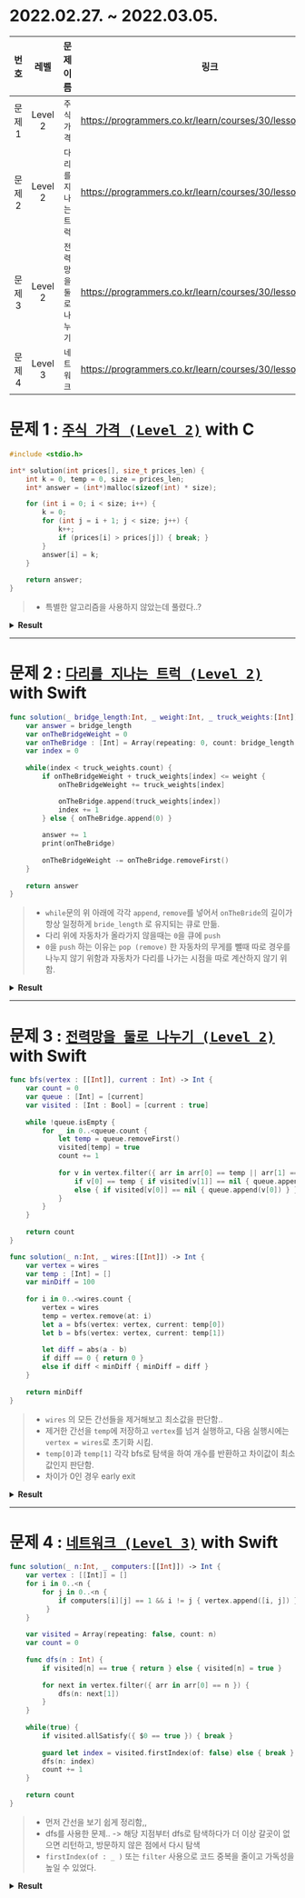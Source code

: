 # 2022.02.27. ~ 2022.03.05.
|번호|레벨|문제이름|링크|문제유형|
|:---:|:---------:|:----:|:---------------------:|:----------------:|
|문제1|Level 2|`주식가격`|https://programmers.co.kr/learn/courses/30/lessons/42584|스택/큐|
|문제2|Level 2|`다리를 지나는 트럭`|https://programmers.co.kr/learn/courses/30/lessons/42583|스택/큐|
|문제3|Level 2|`전력망을 둘로 나누기`|https://programmers.co.kr/learn/courses/30/lessons/86971|그래프|
|문제4|Level 3|`네트워크`|https://programmers.co.kr/learn/courses/30/lessons/43162|그래프|

# 문제 1 : <a href = "https://programmers.co.kr/learn/courses/30/lessons/42584">```주식 가격 (Level 2)```</a> with C
```c
#include <stdio.h>

int* solution(int prices[], size_t prices_len) {
    int k = 0, temp = 0, size = prices_len;
    int* answer = (int*)malloc(sizeof(int) * size);

    for (int i = 0; i < size; i++) {
        k = 0;
        for (int j = i + 1; j < size; j++) {
            k++;
            if (prices[i] > prices[j]) { break; }
        }    
        answer[i] = k;
    }
    
    return answer;
}
```
> * 특별한 알고리즘을 사용하지 않았는데 풀렸다..?
<details>
<summary><b>Result</b></summary>
<div markdown="1">
<img width="956" alt="result_1" src="https://user-images.githubusercontent.com/45387886/156888645-63bcccca-4c34-430e-85f4-e899509e0296.png">
</div>
</details>
<hr>

# 문제 2 : <a href = "https://programmers.co.kr/learn/courses/30/lessons/42583">```다리를 지나는 트럭 (Level 2)```</a> with Swift
```swift
func solution(_ bridge_length:Int, _ weight:Int, _ truck_weights:[Int]) -> Int {
    var answer = bridge_length
    var onTheBridgeWeight = 0
    var onTheBridge : [Int] = Array(repeating: 0, count: bridge_length - 1)
    var index = 0
    
    while(index < truck_weights.count) {
        if onTheBridgeWeight + truck_weights[index] <= weight {
            onTheBridgeWeight += truck_weights[index]

            onTheBridge.append(truck_weights[index])
            index += 1
        } else { onTheBridge.append(0) }
        
        answer += 1
        print(onTheBridge)
        
        onTheBridgeWeight -= onTheBridge.removeFirst()
    }
    
    return answer
}
```
> * ```while```문의 위 아래에 각각 ```append```, ```remove```를 넣어서 ```onTheBride```의 길이가 항상 일정하게 ```bride_length``` 로 유지되는 큐로 만듦.
> * 다리 위에 자동차가 올라가지 않을때는 ```0```을 큐에 ```push```
> * ```0```을 ```push``` 하는 이유는 ```pop (remove)``` 한 자동차의 무게를 뺄때 따로 경우를 나누지 않기 위함과 자동차가 다리를 나가는 시점을 따로 계산하지 않기 위함.
<details>
<summary><b>Result</b></summary>
<div markdown="1">
<img width="1051" alt="result_2" src="https://user-images.githubusercontent.com/45387886/156888648-15ae571f-542f-4ee6-802c-a12324184ae9.png"></div>
</details>
<hr>

# 문제 3 : <a href = "https://programmers.co.kr/learn/courses/30/lessons/86971">```전력망을 둘로 나누기 (Level 2)```</a> with Swift
```swift
func bfs(vertex : [[Int]], current : Int) -> Int {
    var count = 0
    var queue : [Int] = [current]
    var visited : [Int : Bool] = [current : true]
    
    while !queue.isEmpty {
        for _ in 0..<queue.count {
            let temp = queue.removeFirst()
            visited[temp] = true
            count += 1
            
            for v in vertex.filter({ arr in arr[0] == temp || arr[1] == temp }) {
                if v[0] == temp { if visited[v[1]] == nil { queue.append(v[1]) } }
                else { if visited[v[0]] == nil { queue.append(v[0]) } }
            }
        }
    }
    
    return count
}

func solution(_ n:Int, _ wires:[[Int]]) -> Int {
    var vertex = wires
    var temp : [Int] = []
    var minDiff = 100
    
    for i in 0..<wires.count {
        vertex = wires
        temp = vertex.remove(at: i)
        let a = bfs(vertex: vertex, current: temp[0])
        let b = bfs(vertex: vertex, current: temp[1])
        
        let diff = abs(a - b)
        if diff == 0 { return 0 }
        else if diff < minDiff { minDiff = diff }
    }
    
    return minDiff
}
```
> * ```wires``` 의 모든 간선들을 제거해보고 최소값을 판단함..
> * 제거한 간선을 ```temp```에 저장하고 ```vertex```를 넘겨 실행하고, 다음 실행시에는 ```vertex = wires```로 초기화 시킴.
> * ```temp[0]```과 ```temp[1]``` 각각 bfs로 탐색을 하여 개수를 반환하고 차이값이 최소값인지 판단함.
> * 차이가 0인 경우 early exit
<details>
<summary><b>Result</b></summary>
<div markdown="1">
<img width="962" alt="solution_3" src="https://user-images.githubusercontent.com/45387886/156888650-6c0a0e20-c945-4529-9060-1421431d6253.png"></div>
</details>
<hr>

# 문제 4 : <a href = "https://programmers.co.kr/learn/courses/30/lessons/43162">```네트워크 (Level 3)```</a> with Swift
```swift
func solution(_ n:Int, _ computers:[[Int]]) -> Int {
    var vertex : [[Int]] = []
    for i in 0..<n {
        for j in 0..<n {
            if computers[i][j] == 1 && i != j { vertex.append([i, j]) }
         }
    }
    
    var visited = Array(repeating: false, count: n)
    var count = 0
    
    func dfs(n : Int) {
        if visited[n] == true { return } else { visited[n] = true }
        
        for next in vertex.filter({ arr in arr[0] == n }) {
            dfs(n: next[1])
        }
    }
    
    while(true) {
        if visited.allSatisfy({ $0 == true }) { break }
        
        guard let index = visited.firstIndex(of: false) else { break }
        dfs(n: index)
        count += 1
    }
    
    return count
}
```
> * 먼저 간선을 보기 쉽게 정리함,,
> * dfs를 사용한 문제.. -> 해당 지점부터 dfs로 탐색하다가 더 이상 갈곳이 없으면 리턴하고, 방문하지 않은 점에서 다시 탐색
> * ```firstIndex(of : _ )``` 또는 ```filter``` 사용으로 코드 중복을 줄이고 가독성을 높일 수 있었다.
<details>
<summary><b>Result</b></summary>
<div markdown="1">
<img width="1089" alt="result_4" src="https://user-images.githubusercontent.com/45387886/156888649-e9379616-9ac0-439b-9f3a-0837605316ab.png"></div>
</details>
